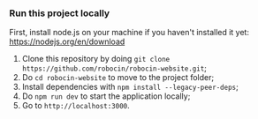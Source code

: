 ### Run this project locally

First, install node.js on your machine if you haven't installed it yet: https://nodejs.org/en/download

1. Clone this repository by doing `git clone https://github.com/robocin/robocin-website.git`;
2. Do `cd robocin-website` to move to the project folder;
3. Install dependencies with `npm install --legacy-peer-deps`;
4. Do `npm run dev` to start the application locally;
5. Go to `http://localhost:3000`.
